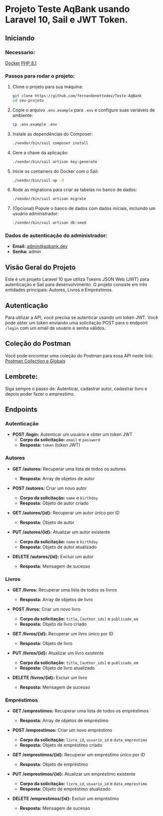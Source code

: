 # Projeto Teste AqBank usando Laravel 10, Sail e JWT Token.

## Iniciando

### Necessario:
[Docker](https://www.docker.com/products/docker-desktop/)
[PHP 8.1](https://www.php.net/releases/8.1/en.php)

### Passos para rodar o projeto:

1. Clone o projeto para sua máquina:
   ```bash
   git clone https://github.com/fernandonettodev/Teste-AqBank
   cd seu-projeto
   ```

2. Copie o arquivo `.env.example` para `.env` e configure suas variáveis de ambiente:
   ```bash
   cp .env.example .env
   ```

3. Instale as dependências do Composer:
   ```bash
   ./vendor/bin/sail composer install
   ```

4. Gere a chave da aplicação:
   ```bash
   ./vendor/bin/sail artisan key:generate
   ```

5. Inicie os containers do Docker com o Sail:
   ```bash
   ./vendor/bin/sail up -d
   ```

6. Rode as migrations para criar as tabelas no banco de dados:
   ```bash
   ./vendor/bin/sail artisan migrate
   ```

7. (Opcional) Popule o banco de dados com dados iniciais, incluindo um usuário administrador:
   ```bash
   ./vendor/bin/sail artisan db:seed
   ```

### Dados de autenticação do administrador:

- **Email:** admin@aqbank.dev
- **Senha:** admin

## Visão Geral do Projeto

Este é um projeto Laravel 10 que utiliza Tokens JSON Web (JWT) para autenticação e Sail para desenvolvimento. O projeto consiste em três entidades principais: Autores, Livros e Empréstimos.

## Autenticação

Para utilizar a API, você precisa se autenticar usando um token JWT. Você pode obter um token enviando uma solicitação POST para o endpoint `/login` com um email de usuário e senha válidos.


## Coleção do Postman

Você pode encontrar uma coleção do Postman para essa API neste link:
[Postman Collection e Globals](https://drive.google.com/drive/folders/1pOf5EshrUS3xan6brmkczIJdb5LR_vKH?usp=drive_link)

## Lembrete:
Siga sempre o passo de:
Autenticar, cadastrar autor, cadastrar livro e depois poder fazer o emprestimo.

## Endpoints

### Autenticação

- **POST /login:** Autenticar um usuário e obter um token JWT
  - **Corpo da solicitação:** `email` e `password`
  - **Resposta:** `token` (token JWT)

### Autores

- **GET /autores:** Recuperar uma lista de todos os autores
  - **Resposta:** Array de objetos de autor

- **POST /autores:** Criar um novo autor
  - **Corpo da solicitação:** `name` e `birthday`
  - **Resposta:** Objeto de autor criado

- **GET /autores/{id}:** Recuperar um autor único por ID
  - **Resposta:** Objeto de autor

- **PUT /autores/{id}:** Atualizar um autor existente
  - **Corpo da solicitação:** `name` e `birthday`
  - **Resposta:** Objeto de autor atualizado

- **DELETE /autores/{id}:** Excluir um autor
  - **Resposta:** Mensagem de sucesso

### Livros

- **GET /livros:** Recuperar uma lista de todos os livros
  - **Resposta:** Array de objetos de livro

- **POST /livros:** Criar um novo livro
  - **Corpo da solicitação:** `title`, `[author_ids]` e `publicado_em`
  - **Resposta:** Objeto de livro criado

- **GET /livros/{id}:** Recuperar um livro único por ID
  - **Resposta:** Objeto de livro

- **PUT /livros/{id}:** Atualizar um livro existente
  - **Corpo da solicitação:** `title`, `[author_ids]` e `publicado_em`
  - **Resposta:** Objeto de livro atualizado

- **DELETE /livros/{id}:** Excluir um livro
  - **Resposta:** Mensagem de sucesso

### Empréstimos

- **GET /emprestimos:** Recuperar uma lista de todos os empréstimos
  - **Resposta:** Array de objetos de empréstimo

- **POST /emprestimos:** Criar um novo empréstimo
  - **Corpo da solicitação:** `livro_id`, `usuario_id` e `data_emprestimo`
  - **Resposta:** Objeto de empréstimo criado

- **GET /emprestimos/{id}:** Recuperar um empréstimo único por ID
  - **Resposta:** Objeto de empréstimo

- **PUT /emprestimos/{id}:** Atualizar um empréstimo existente
  - **Corpo da solicitação:** `livro_id`, `usuario_id` e `data_emprestimo`
  - **Resposta:** Objeto de empréstimo atualizado

- **DELETE /emprestimos/{id}:** Excluir um empréstimo
  - **Resposta:** Mensagem de sucesso

